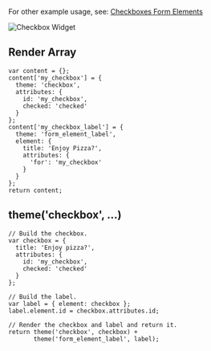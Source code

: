 For other example usage, see: [Checkboxes Form Elements](../Forms/Form_Elements/Checkboxes)

![Checkbox Widget](http://drupalgap.org/sites/default/files/checkbox.png)

## Render Array

```
var content = {};
content['my_checkbox'] = {
  theme: 'checkbox',
  attributes: {
    id: 'my_checkbox',
    checked: 'checked'
  }
};
content['my_checkbox_label'] = {
  theme: 'form_element_label',
  element: {
    title: 'Enjoy Pizza?',
    attributes: {
      'for': 'my_checkbox'
    }
  }
};
return content;
```

## theme('checkbox', ...)

```
// Build the checkbox.
var checkbox = {
  title: 'Enjoy pizza?',
  attributes: {
    id: 'my_checkbox',
    checked: 'checked'
  }
};

// Build the label.
var label = { element: checkbox };
label.element.id = checkbox.attributes.id;
 
// Render the checkbox and label and return it.
return theme('checkbox', checkbox) +
       theme('form_element_label', label);
```